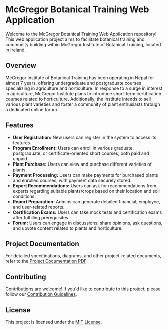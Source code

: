 # McGregor Botanical Training Web Application

Welcome to the McGregor Botanical Training Web Application repository! This web application project aims to facilitate botanical training and community building within McGregor Institute of Botanical Training, located in Ireland.

## Overview

McGregor Institute of Botanical Training has been operating in Nepal for almost 7 years, offering undergraduate and postgraduate courses specializing in agriculture and horticulture. In response to a surge in interest in agriculture, McGregor Institute plans to introduce short-term certification courses related to horticulture. Additionally, the institute intends to sell various plant varieties and foster a community of plant enthusiasts through a dedicated online forum.

## Features

- **User Registration:** New users can register in the system to access its features.
- **Program Enrollment:** Users can enroll in various graduate, postgraduate, or certificate-oriented short courses, both paid and unpaid.
- **Plant Purchase:** Users can view and purchase different varieties of plants.
- **Payment Processing:** Users can make payments for purchased plants and enrolled courses, with payment data securely stored.
- **Expert Recommendations:** Users can ask for recommendations from experts regarding suitable plants/crops based on their location and soil conditions.
- **Report Preparation:** Admins can generate detailed financial, employee, and user-related reports.
- **Certification Exams:** Users can take mock tests and certification exams after fulfilling prerequisites.
- **Forum:** Users can engage in discussions, share opinions, ask questions, and upvote content related to plants and horticulture.

## Project Documentation

For detailed specifications, diagrams, and other project-related documents, refer to the [Project Documentation PDF](https://github.com/Apiljungthapa/Software_Engineering_mcgregor-botanical-webapp/blob/master/ApilThapa22067753_83015.pdf
).

## Contributing

Contributions are welcome! If you'd like to contribute to this project, please follow our [Contribution Guidelines](link_to_contributing_guidelines).

## License

This project is licensed under the [MIT License](https://github.com/Apiljungthapa/Software_Engineering_mcgregor-botanical-webapp/blob/master/MIT%20License.txt).
